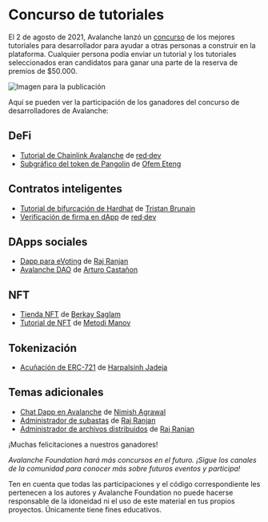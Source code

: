 # Concurso de tutoriales

El 2 de agosto de 2021, Avalanche lanzó un [concurso](https://medium.com/avalancheavax/avalanche-launches-developer-tutorial-contest-with-50k-in-prizes-7d8b4422399f) de los mejores tutoriales para desarrollador para ayudar a otras personas a construir en la plataforma. Cualquier persona podía enviar un tutorial y los tutoriales seleccionados eran candidatos para ganar una parte de la reserva de premios de $50.000.

![Imagen para la publicación](../../.gitbook/assets/tutorial-contest.png)

Aquí se pueden ver la participación de los ganadores del concurso de desarrolladores de Avalanche:

## DeFi

* [Tutorial de Chainlink Avalanche](https://github.com/ava-labs/avalanche-docs/tree/5f57b7f6d48b6382bed67eba23332c9e5c48e557/build/tutorials/tutorials-contest/red-dev-avalanche-chainlink-tutorial/README.md) de [red·dev](https://www.red.dev)
* [Subgráfico del token de Pangolin](https://github.com/ava-labs/avalanche-docs/tree/5f57b7f6d48b6382bed67eba23332c9e5c48e557/build/tutorials/tutorials-contest/pangolin-token-subgraph/README.md) de [Ofem Eteng](https://github.com/ofemeteng)

## Contratos inteligentes

* [Tutorial de bifurcación de Hardhat](https://github.com/ava-labs/avalanche-docs/tree/5f57b7f6d48b6382bed67eba23332c9e5c48e557/build/tutorials/tutorials-contest/hardhat-fork/README.md) de [Tristan Brunain](https://github.com/tbrunain)
* [Verificación de firma en dApp](https://github.com/ava-labs/avalanche-docs/tree/5f57b7f6d48b6382bed67eba23332c9e5c48e557/build/tutorials/tutorials-contest/red-dev-sig-verify-tutorial/README.md) de [red·dev](https://www.red.dev)

## DApps sociales

* [Dapp para eVoting](https://github.com/ava-labs/avalanche-docs/tree/5f57b7f6d48b6382bed67eba23332c9e5c48e557/build/tutorials/tutorials-contest/evoting-avalanche-dapp/README.md) de [Raj Ranjan](https://github.com/rajranjan0608)
* [Avalanche DAO](https://github.com/ava-labs/avalanche-docs/tree/5f57b7f6d48b6382bed67eba23332c9e5c48e557/build/tutorials/tutorials-contest/avalanche-DAO/README.md) de [Arturo Castañon](https://github.com/ArturVargas)

## NFT

* [Tienda NFT](https://github.com/ava-labs/avalanche-docs/tree/5f57b7f6d48b6382bed67eba23332c9e5c48e557/build/tutorials/tutorials-contest/NFT-Marketplace-on-Avalanche/README.md) de [Berkay Saglam](https://github.com/trizin)
* [Tutorial de NFT](https://github.com/ava-labs/avalanche-docs/tree/5f57b7f6d48b6382bed67eba23332c9e5c48e557/build/tutorials/tutorials-contest/avalanche-erc721-tutorial/README.md) de [Metodi Manov](https://github.com/metodi96)

## Tokenización

* [Acuñación de ERC-721](https://github.com/ava-labs/avalanche-docs/tree/5f57b7f6d48b6382bed67eba23332c9e5c48e557/build/tutorials/tutorials-contest/how-to-mint-erc721-using-openzeppelin/tutorial.md) de [Harpalsinh Jadeja](https://github.com/therealharpaljadeja)

## Temas adicionales

* [Chat Dapp en Avalanche](https://github.com/ava-labs/avalanche-docs/tree/5f57b7f6d48b6382bed67eba23332c9e5c48e557/build/tutorials/tutorials-contest/avax-chat-dapp/README.md) de [Nimish Agrawal](https://github.com/realnimish)
* [Administrador de subastas](https://github.com/ava-labs/avalanche-docs/tree/5f57b7f6d48b6382bed67eba23332c9e5c48e557/build/tutorials/tutorials-contest/drizzle-auction-manager/README.md) de [Raj Ranjan](https://github.com/rajranjan0608)
* [Administrador de archivos distribuidos](https://github.com/ava-labs/avalanche-docs/tree/5f57b7f6d48b6382bed67eba23332c9e5c48e557/build/tutorials/tutorials-contest/distributed-file-manager/README.md) de [Raj Ranjan](https://github.com/rajranjan0608)

¡Muchas felicitaciones a nuestros ganadores!

_Avalanche Foundation hará más concursos en el futuro. ¡Sigue los canales de la comunidad para conocer más sobre futuros eventos y participa!_

Ten en cuenta que todas las participaciones y el código correspondiente les pertenecen a los autores y Avalanche Foundation no puede hacerse responsable de la idoneidad ni el uso de este material en tus propios proyectos. Únicamente tiene fines educativos.

